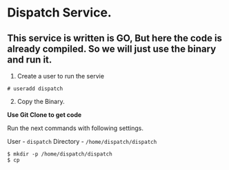 # Dispatch Service.

## This service is written is GO, But here the code is already compiled. So we will just use the binary and run it.

1. Create a user to run the servie 

```
# useradd dispatch
```

2. Copy the Binary.

**Use Git Clone to get code**

Run the next commands with following settings.

User - `dispatch`
Directory - `/home/dispatch/dispatch`

```
$ mkdir -p /home/dispatch/dispatch 
$ cp 
```